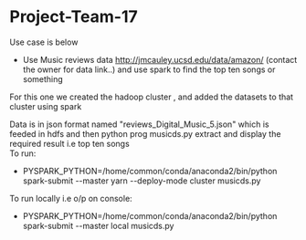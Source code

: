 # Project-Team-17
Use case is below

   -  Use Music reviews data http://jmcauley.ucsd.edu/data/amazon/ (contact the owner for data link..) and use spark to find the top ten songs or something

For this one we created the  hadoop cluster , and added the datasets to that cluster using spark

Data is in json format named "reviews_Digital_Music_5.json" which is feeded in hdfs and then python prog musicds.py extract and display the required result i.e  top ten songs  
To run:
   - PYSPARK_PYTHON=/home/common/conda/anaconda2/bin/python spark-submit   --master yarn --deploy-mode cluster  musicds.py

To run locally i.e o/p on console:
   - PYSPARK_PYTHON=/home/common/conda/anaconda2/bin/python spark-submit   --master local   musicds.py

